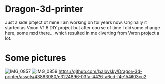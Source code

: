 # Dragon-3d-printer
Just a side project of mine I am working on for years now. 
Originally it started as Voron V1.6 DIY project but after course of time I did some change here, some mod there... 
which resulted in me diverting from Voron project a lot. 

# Some pictures
![IMG_0857](https://github.com/lpalovsky/Dragon-3d-printer/assets/43883080/9c44f00b-6607-4db9-827c-2505d0e1a777)
![IMG_0859](https://github.com/lpalovsky/Dragon-3d-printer/assets/43883080/d609ea54-0d29-4ba5-bb4b-8dca8c7871d9)
https://github.com/lpalovsky/Dragon-3d-printer/assets/43883080/e3224896-03fa-4426-a6cd-f4e154603cc2

